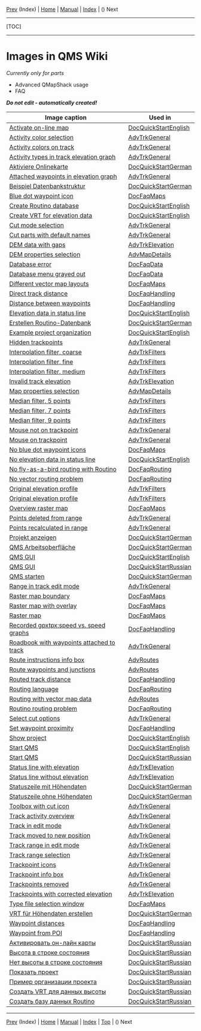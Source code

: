[Prev](AxAdvIndex) (Index) | [Home](Home) | [Manual](DocMain) | [Index](AxAdvIndex) | () Next
- - -
[TOC]
- - -

# Images in QMS Wiki

_Currently only for parts_

* Advanced QMapShack usage
* FAQ

___Do not edit - automatically created!___

Image caption | Used in
---------|---------
[Activate on-line map](images/DocAdv/InstallMapsEn.jpg "Activating on-line map") | [DocQuickStartEnglish](DocQuickStartEnglish)
[Activity color selection](images/DocFaq/ActivityColorSelection.png "Activity color selection") | [AdvTrkGeneral](AdvTrkGeneral)
[Activity colors on track](images/DocFaq/TrackActivity.png "Activity colors on track") | [AdvTrkGeneral](AdvTrkGeneral)
[Activity types in track elevation graph](images/DocFaq/ActivityType.png "Activity types in track elevation graph") | [AdvTrkGeneral](AdvTrkGeneral)
[Aktiviere Onlinekarte](images/DocAdv/InstallMaps.jpg "Aktivieren einer Onlinekarte") | [DocQuickStartGerman](DocQuickStartGerman)
[Attached waypoints in elevation graph](images/DocFaq/TrackProfile.jpg "Attached waypoints in elevation graph") | [AdvTrkGeneral](AdvTrkGeneral)
[Beispiel Datenbankstruktur](images/DocAdv/DbStructureExample.jpg "Beispiel für Projektorganisation in einer Datenbank") | [DocQuickStartGerman](DocQuickStartGerman)
[Blue dot waypoint icon](images/DocFaq/BlueDots.jpg "Blue dot waypoint icon") | [DocFaqMaps](DocFaqMaps)
[Create Routino database](images/DocAdv/InstallRoutinoDbEn.jpg "Create Routino database") | [DocQuickStartEnglish](DocQuickStartEnglish)
[Create VRT for elevation data](images/DocAdv/InstallDem2VrtEn.jpg "Create VRT file for elevation data") | [DocQuickStartEnglish](DocQuickStartEnglish)
[Cut mode selection](images/DocAdv/CutMode.jpg "Cut mode: remove segment") | [AdvTrkGeneral](AdvTrkGeneral)
[Cut parts with default names](images/DocAdv/CutTrkParts.jpg "Cut mode: remove segment") | [AdvTrkGeneral](AdvTrkGeneral)
[DEM data with gaps](images/DocFaq/DEM0.jpg "DEM data with gaps") | [AdvTrkElevation](AdvTrkElevation)
[DEM properties selection](images/DocAdv/DemProperties.jpg "Elevation data properties selection") | [AdvMapDetails](AdvMapDetails)
[Database error](images/DocFaq/MySqlNoConnect.jpg "Database error") | [DocFaqData](DocFaqData)
[Database menu grayed out](images/DocFaq/MySqlNoFolder.jpg "Add folder menu grayed out") | [DocFaqData](DocFaqData)
[Different vector map layouts](images/DocFaq/MapLayoutVariants.png "Different map layouts") | [DocFaqMaps](DocFaqMaps)
[Direct track distance](images/DocFaq/Directtrack.jpg "Direct track distance") | [DocFaqHandling](DocFaqHandling)
[Distance between waypoints](images/DocFaq/WPTDistance.jpg "Distance between waypoints") | [DocFaqHandling](DocFaqHandling)
[Elevation data in status line](images/DocAdv/InstallDemEn.jpg "Elevation data in status line") | [DocQuickStartEnglish](DocQuickStartEnglish)
[Erstellen Routino-Datenbank](images/DocAdv/InstallRoutinoDb.jpg "Erstellen einer Routino-Datenbank") | [DocQuickStartGerman](DocQuickStartGerman)
[Example project organization](images/DocAdv/DbStructureExampleEn.jpg "Example for project organization in database") | [DocQuickStartEnglish](DocQuickStartEnglish)
[Hidden trackpoints](images/DocFaq/HiddenWPTs.png "Hidden trackpoints") | [AdvTrkGeneral](AdvTrkGeneral)
[Interpolation filter, coarse](images/DocAdv/FilterInterpolate_Coarse.jpg "Interpolation filter, coarse") | [AdvTrkFilters](AdvTrkFilters)
[Interpolation filter, fine](images/DocAdv/FilterInterpolate_Fine.jpg "Interpolation filter, fine") | [AdvTrkFilters](AdvTrkFilters)
[Interpolation filter, medium](images/DocAdv/FilterInterpolate_Medium.jpg "Interpolation filter, medium") | [AdvTrkFilters](AdvTrkFilters)
[Invalid track elevation](images/DocFaq/DEM10.jpg "Invalid track elevation") | [AdvTrkElevation](AdvTrkElevation)
[Map properties selection](images/DocAdv/MapDisplayProperties.jpg "Map properties selection") | [AdvMapDetails](AdvMapDetails)
[Median filter, 5 points](images/DocAdv/FilterMedian_5pts.jpg "Median filter, 5 points") | [AdvTrkFilters](AdvTrkFilters)
[Median filter, 7 points](images/DocAdv/FilterMedian_7pts.jpg "Median filter, 7 points") | [AdvTrkFilters](AdvTrkFilters)
[Median filter, 9 points](images/DocAdv/FilterMedian_9pts.jpg "Median filter, 9 points") | [AdvTrkFilters](AdvTrkFilters)
[Mouse not on trackpoint](images/DocAdv/CutNoTrkPt.jpg "Mouse not on trackpoint") | [AdvTrkGeneral](AdvTrkGeneral)
[Mouse on trackpoint](images/DocAdv/CutTrkPt.jpg "Mouse on trackpoint") | [AdvTrkGeneral](AdvTrkGeneral)
[No blue dot waypoint icons](images/DocFaq/NoBlueDots.jpg "No blue dot waypoint icons") | [DocFaqMaps](DocFaqMaps)
[No elevation data in status line](images/DocAdv/InstallNoDem.jpg "No elevation data in status line") | [DocQuickStartEnglish](DocQuickStartEnglish)
[No fly-as-a-bird routing with Routino](images/DocFaq/RoutinoNoRoute.jpg) | [DocFaqRouting](DocFaqRouting)
[No vector routing problem](images/DocFaq/VectorRouting.jpg "Expected routing") | [DocFaqRouting](DocFaqRouting)
[Original elevation profile](images/DocAdv/FilterInterpolate0.jpg "Original elevation profile") | [AdvTrkFilters](AdvTrkFilters)
[Original elevation profile](images/DocAdv/FilterMedian0.jpg "Original elevation profile") | [AdvTrkFilters](AdvTrkFilters)
[Overview raster map](images/DocFaq/RasterMap4.jpg "Overview raster map") | [DocFaqMaps](DocFaqMaps)
[Points deleted from range](images/DocAdv/RangeDeleted.jpg "Points deleted from range in track edit mode") | [AdvTrkGeneral](AdvTrkGeneral)
[Points recalculated in range](images/DocAdv/RangeRecalculated.jpg "Points recalculated for range in track edit mode") | [AdvTrkGeneral](AdvTrkGeneral)
[Projekt anzeigen](images/DocAdv/InstallProject.jpg "Projekt anzeigen") | [DocQuickStartGerman](DocQuickStartGerman)
[QMS Arbeitsoberfläche](images/DocAdv/InstallGuiDe.jpg "QMS Anfangsoberfläche") | [DocQuickStartGerman](DocQuickStartGerman)
[QMS GUI](images/DocAdv/InstallGuiEn.jpg "QMS Initial GUI") | [DocQuickStartEnglish](DocQuickStartEnglish)
[QMS GUI](images/DocAdv/InstallGuiRu.jpg "QMS пользовательский интерфейс") | [DocQuickStartRussian](DocQuickStartRussian)
[QMS starten](images/DocAdv/InstallProgramMenu.jpg "QMapShack Startmenü") | [DocQuickStartGerman](DocQuickStartGerman)
[Range in track edit mode](images/DocAdv/RangeSelected.jpg "Selected range in track edit mode") | [AdvTrkGeneral](AdvTrkGeneral)
[Raster map boundary](images/DocFaq/RasterMap1.jpg "Raster map boundary") | [DocFaqMaps](DocFaqMaps)
[Raster map with overlay](images/DocFaq/RasterMap3.jpg "Raster map with overlay") | [DocFaqMaps](DocFaqMaps)
[Raster map](images/DocFaq/RasterMap2.jpg "Raster map") | [DocFaqMaps](DocFaqMaps)
[Recorded gpxtpx:speed vs. speed graphs](images/DocFaq/FaqGpxTpxSpeed.jpg "Recorded gpxtpx:speed vs. speed graphs") | [DocFaqHandling](DocFaqHandling)
[Roadbook with waypoints attached to track](images/DocFaq/Roadbook.jpg "Roadbook with waypoints attached to track") | [AdvTrkGeneral](AdvTrkGeneral)
[Route instructions info box](images/DocFaq/RouteInstructions.png "Route instructions info box") | [AdvRoutes](AdvRoutes)
[Route waypoints and junctions](images/DocFaq/RouteExample.png "Route waypoints and junctions") | [AdvRoutes](AdvRoutes)
[Routed track distance](images/DocFaq/Routedtrack.jpg "Routed track distance") | [DocFaqHandling](DocFaqHandling)
[Routing language](images/DocFaq/RouteLanguage.png "Routing language") | [DocFaqRouting](DocFaqRouting)
[Routing with vector map data](images/DocFaq/Polyline.jpg "Routing with vector map data") | [AdvRoutes](AdvRoutes)
[Routino routing problem](images/DocFaq/RoutinoRouting.jpg "Strange Routino routing result") | [DocFaqRouting](DocFaqRouting)
[Select cut options](images/DocAdv/CutOptSel.jpg "Select cut options") | [AdvTrkGeneral](AdvTrkGeneral)
[Set waypoint proximity](images/DocFaq/WPTProximity.jpg "Set waypoint proximity") | [DocFaqHandling](DocFaqHandling)
[Show project](images/DocAdv/InstallProjectEn.jpg "Show project") | [DocQuickStartEnglish](DocQuickStartEnglish)
[Start QMS](images/DocAdv/InstallProgramMenu.jpg "QMapShack start menu") | [DocQuickStartEnglish](DocQuickStartEnglish)
[Start QMS](images/DocAdv/InstallProgramMenu.jpg "QMapShack меню `Пуск`") | [DocQuickStartRussian](DocQuickStartRussian)
[Status line with elevation](images/DocFaq/DEM11.jpg "Status line with elevation") | [AdvTrkElevation](AdvTrkElevation)
[Status line without elevation](images/DocFaq/DEM12.jpg "Status line without elevation") | [AdvTrkElevation](AdvTrkElevation)
[Statuszeile mit Höhendaten](images/DocAdv/InstallDem.jpg "Höhendaten in Statuszeile") | [DocQuickStartGerman](DocQuickStartGerman)
[Statuszeile ohne Höhendaten](images/DocAdv/InstallNoDem.jpg "Keine Höhendaten in Statuszeile") | [DocQuickStartGerman](DocQuickStartGerman)
[Toolbox with cut icon](images/DocAdv/CutTools.jpg "Toolbox with cut icon") | [AdvTrkGeneral](AdvTrkGeneral)
[Track activity overview](images/DocFaq/ActivityOverview.png "Track activity overview") | [AdvTrkGeneral](AdvTrkGeneral)
[Track in edit mode](images/DocAdv/MoveTrack.jpg "Track in edit mode. Only ordinary trackpoints") | [AdvTrkGeneral](AdvTrkGeneral)
[Track moved to new position](images/DocAdv/MoveTrack_NewPosition.jpg "Track range moved to new position") | [AdvTrkGeneral](AdvTrkGeneral)
[Track range in edit mode](images/DocAdv/MoveTrackRange.jpg "Track range in edit mode") | [AdvTrkGeneral](AdvTrkGeneral)
[Track range selection](images/DocFaq/RangeSelection.png "Track range selection") | [AdvTrkGeneral](AdvTrkGeneral)
[Trackpoint icons](images/DocAdv/TrackpointIcons.png "Overview of trackpoint icons") | [AdvTrkGeneral](AdvTrkGeneral)
[Trackpoint info box](images/DocFaq/BubbleBox.jpg "Trackpoint info box") | [AdvTrkGeneral](AdvTrkGeneral)
[Trackpoints removed](images/DocAdv/MoveTrack_DeletedPts.jpg "Trackpoints in range removed") | [AdvTrkGeneral](AdvTrkGeneral)
[Trackpoints with corrected elevation](images/DocFaq/DEM13.jpg "Trackpoints with corrected elevation") | [AdvTrkElevation](AdvTrkElevation)
[Type file selection window](images/DocFaq/ChangeTypeFile.png "Type file selection") | [DocFaqMaps](DocFaqMaps)
[VRT für Höhendaten erstellen](images/DocAdv/InstallDem2Vrt.jpg "VRT für Höhendaten erstellen") | [DocQuickStartGerman](DocQuickStartGerman)
[Waypoint distances](images/DocFaq/WPTDistances.jpg "Waypoint distances") | [DocFaqHandling](DocFaqHandling)
[Waypoint from POI](images/DocFaq/WPTfromPOI.jpg "Waypoint created from POI") | [DocFaqHandling](DocFaqHandling)
[Активировать он-лайн карты](images/DocAdv/InstallMapsRu.jpg "Активировать он-лайн карты") | [DocQuickStartRussian](DocQuickStartRussian)
[Высота в строке состояния](images/DocAdv/InstallDemRu.jpg "Высота в строке состояния") | [DocQuickStartRussian](DocQuickStartRussian)
[Нет высоты в строке состояния](images/DocAdv/InstallNoDem.jpg "Нет высоты в строке состояния") | [DocQuickStartRussian](DocQuickStartRussian)
[Показать проект](images/DocAdv/InstallProjectRu.jpg "Показать проект") | [DocQuickStartRussian](DocQuickStartRussian)
[Пример организации проекта](images/DocAdv/DbStructureExampleRu.jpg "Пример организации проекта в базе данных") | [DocQuickStartRussian](DocQuickStartRussian)
[Создать VRT для данных высоты](images/DocAdv/InstallDem2VrtRu.jpg "Создать VRT для данных высоты") | [DocQuickStartRussian](DocQuickStartRussian)
[Создать базу данных Routino](images/DocAdv/InstallRoutinoDbRu.jpg "Создать базу данных Routino") | [DocQuickStartRussian](DocQuickStartRussian)

- - -
[Prev](AxAdvIndex) (Index) | [Home](Home) | [Manual](DocMain) | [Index](AxAdvIndex) | [Top](#) | () Next
